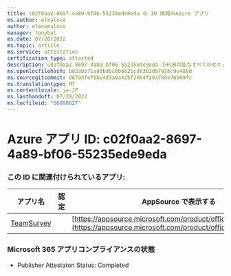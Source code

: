 ```yaml
---
title: c02f0aa2-8697-4a89-bf06-55235ede9eda の ID 情報のAzure アプリ
ms.author: elmalova
author: elenamalova
manager: tonybal
ms.date: 07/20/2022
ms.topic: article
ms.service: attestation
certification_type: attested
description: c02f0aa2-8697-4a89-bf06-55235ede9eda で利用可能なすべてのセキュリティとコンプライアンス情報。
ms.openlocfilehash: bd2abb71ad0bdbc6b6621cd83b2db7926c9e488d
ms.sourcegitcommit: d8794fef6be4d3a9a42bf2904f29a70de76069fc
ms.translationtype: MT
ms.contentlocale: ja-JP
ms.lasthandoff: 07/20/2022
ms.locfileid: "66898827"
---
```

# <a name="azure-app-id-c02f0aa2-8697-4a89-bf06-55235ede9eda"></a>Azure アプリ ID: c02f0aa2-8697-4a89-bf06-55235ede9eda


### <a name="apps-associated-with-this-id"></a>この ID に関連付けられているアプリ:
| **アプリ名** | **認定** | **AppSource で表示する** |
|--------------|---------------|-----------------------|
| [TeamSurvey](../forward/WA200004182.md) |  | [https://appsource.microsoft.com/product/office/WA200004182](https://appsource.microsoft.com/product/office/WA200004182) |

### <a name="microsoft-365-app-compliance-status"></a>Microsoft 365 アプリコンプライアンスの状態
- Publisher Attestaton Status: Completed

